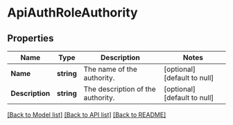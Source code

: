# ApiAuthRoleAuthority

## Properties
Name | Type | Description | Notes
------------ | ------------- | ------------- | -------------
**Name** | **string** | The name of the authority. | [optional] [default to null]
**Description** | **string** | The description of the authority. | [optional] [default to null]

[[Back to Model list]](../README.md#documentation-for-models) [[Back to API list]](../README.md#documentation-for-api-endpoints) [[Back to README]](../README.md)

